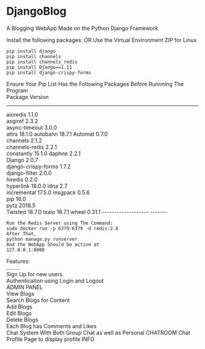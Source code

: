 # DjangoBlog
A Blogging WebApp Made on the Python Django Framework

Install the following packages: OR Use the Virtual Environment ZIP for Linux
```
pip install django
pip install channels
pip install channels_redis
pip install Django==1.11
pip install django-crispy-forms
```
Ensure Your Pip List Has the Following Packages Before Runnning The Program <br />
Package             Version
------------------- -------
aioredis            1.1.0  
asgiref             2.3.2  
async-timeout       3.0.0  
attrs               18.1.0 
autobahn            18.7.1 
Automat             0.7.0  
channels            2.1.2  
channels-redis      2.2.1  
constantly          15.1.0 
daphne              2.2.1  
Django              2.0.7  
django-crispy-forms 1.7.2  
django-filter       2.0.0  
hiredis             0.2.0  
hyperlink           18.0.0 
idna                2.7    
incremental         17.5.0 
msgpack             0.5.6  
pip                 18.0    
pytz                2018.5  
Twisted             18.7.0 
txaio               18.7.1 
wheel               0.31.1 
------------------- -------  <br />
```
Run the Redis Server using The Command:
sudo docker run -p 6379:6379 -d redis:2.8
After That,
python manage.py runserver
And the WebApp Should be active at
127.0.0.1:8000
```
Features:<br />
.........<br />
Sign Up for new users <br />
Authentication using Login and Logout <br />
ADMIN PANEL <br />
View Blogs <br />
Search Blogs for Content<br />
Add Blogs <br />
Edit Blogs <br />
Delete Blogs <br />
Each Blog has Comments and Likes <br />
Chat System With Both Group Chat as well as Personal CHATROOM Chat <br />
Profile Page to display profile INFO <br />
